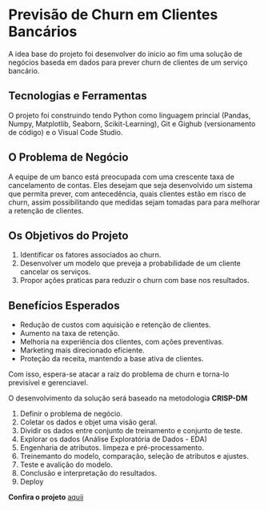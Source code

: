 # Previsão de Churn em Clientes Bancários #
A idea base do projeto foi desenvolver do inicio ao fim uma solução de negócios baseda em dados para prever churn de clientes de um serviço bancário.

## Tecnologias e Ferramentas ##
O projeto foi construindo tendo Python como linguagem princial (Pandas, Numpy, Matplotlib, Seaborn, Scikit-Learning), Git e Gighub (versionamento de código) e o Visual Code Studio.

## O Problema de Negócio ##
A equipe de um banco está preocupada com uma crescente taxa de cancelamento de contas. Eles desejam que seja desenvolvido um sistema que permita prever, com antecedência, quais clientes estão em risco de churn, assim possibilitando que medidas sejam tomadas para para melhorar a retenção de clientes.

## Os Objetivos do Projeto ##
1. Identificar os fatores associados ao churn.
2. Desenvolver um modelo que preveja a probabilidade de um cliente cancelar os serviços.
3. Propor ações praticas para reduzir o churn com base nos resultados.

## Benefícios Esperados ##
* Redução de custos com aquisição e retenção de clientes.
* Aumento na taxa de retenção.
* Melhoria na experiência dos clientes, com ações preventivas.
* Marketing mais direcionado eficiente.
* Proteção da receita, mantendo a base ativa de clientes.

Com isso, espera-se atacar a raiz do problema de churn e torna-lo previsível e gerenciavel.

O desenvolvimento da solução será baseado na metodologia **CRISP-DM**
1. Definir o problema de negócio.
2. Coletar os dados e objet uma visão geral.
3. Dividir os dados entre conjunto de treinamento e conjunto de teste.
4. Explorar os dados (Análise Exploratória de Dados - EDA)
5. Engenharia de atributos. limpeza e pré-processamento.
6. Treinemanto do modelo, comparação, seleção de atributos e ajustes.
7. Teste e avalição do modelo.
8. Conclusão e interpretação do resultados.
9. Deploy

    
**Confira o projeto** [aquii](https://github.com/Camargo098/customer-churn-analysis/blob/main/churn-analysis.ipynb)
